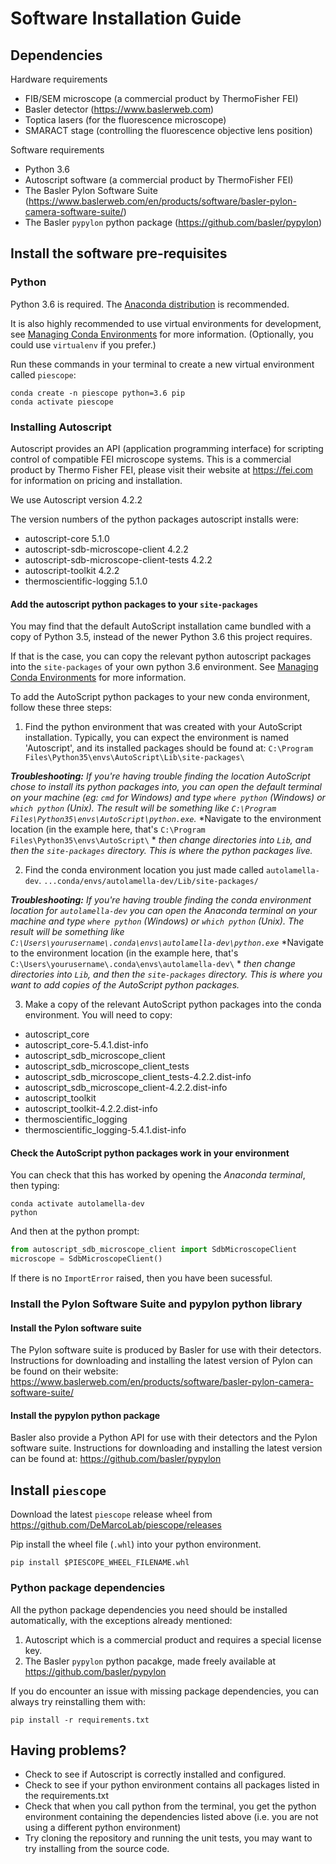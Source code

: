 # Software Installation Guide

## Dependencies

Hardware requirements
* FIB/SEM microscope (a commercial product by ThermoFisher FEI)
* Basler detector (https://www.baslerweb.com)
* Toptica lasers (for the fluorescence microscope)
* SMARACT stage (controlling the fluorescence objective lens position)

Software requirements
* Python 3.6
* Autoscript software (a commercial product by ThermoFisher FEI)
* The Basler Pylon Software Suite (https://www.baslerweb.com/en/products/software/basler-pylon-camera-software-suite/)
* The Basler `pypylon` python package (https://github.com/basler/pypylon)

## Install the software pre-requisites
### Python
Python 3.6 is required.
The [Anaconda distribution](https://www.anaconda.com/distribution/)
is recommended.

It is also highly recommended to use virtual environments for development,
see [Managing Conda Environments](https://docs.conda.io/projects/conda/en/latest/user-guide/tasks/manage-environments.html)
for more information.
(Optionally, you could use `virtualenv` if you prefer.)

Run these commands in your terminal to create a new virtual environment called `piescope`:
```
conda create -n piescope python=3.6 pip
conda activate piescope
```

### Installing Autoscript
Autoscript provides an API (application programming interface) for scripting
control of compatible FEI microscope systems.
This is a commercial product by Thermo Fisher FEI, please visit their website
at https://fei.com for information on pricing and installation.

We use Autoscript version 4.2.2

The version numbers of the python packages autoscript installs were:
* autoscript-core 5.1.0
* autoscript-sdb-microscope-client 4.2.2
* autoscript-sdb-microscope-client-tests 4.2.2
* autoscript-toolkit 4.2.2
* thermoscientific-logging 5.1.0

#### Add the autoscript python packages to your `site-packages`
You may find that the default AutoScript installation came bundled with a copy of Python 3.5, instead of the newer Python 3.6 this project requires.

If that is the case, you can copy the relevant python autoscript packages into the `site-packages` of your own python 3.6 environment. See [Managing Conda Environments](https://docs.conda.io/projects/conda/en/latest/user-guide/tasks/manage-environments.html) for more information.

To add the AutoScript python packages to your new conda environment, follow these three steps:

1. Find the python environment that was created with your AutoScript installation.
Typically, you can expect the environment is named 'Autoscript', and its installed packages should be found at:
`C:\Program Files\Python35\envs\AutoScript\Lib\site-packages\`

***Troubleshooting:** If you're having trouble finding the location AutoScript chose to install its python packages into,*
*you can open the *default terminal* on your machine (eg: `cmd` for Windows) and type `where python` (Windows) or `which python` (Unix).*
*The result will be something like `C:\Program Files\Python35\envs\AutoScript\python.exe`.*
*Navigate to the environment location (in the example here, that's `C:\Program Files\Python35\envs\AutoScript\` *
*then change directories into `Lib`, and then the `site-packages` directory. This is where the python packages live.*

2. Find the conda environment location you just made called `autolamella-dev`.
`...conda/envs/autolamella-dev/Lib/site-packages/`

***Troubleshooting:** If you're having trouble finding the conda environment location for `autolamella-dev`*
*you can open the *Anaconda terminal* on your machine and type `where python` (Windows) or `which python` (Unix).*
*The result will be something like `C:\Users\yourusername\.conda\envs\autolamella-dev\python.exe`*
*Navigate to the environment location (in the example here, that's `C:\Users\yourusername\.conda\envs\autolamella-dev\` *
*then change directories into `Lib`, and then the `site-packages` directory.*
*This is where you want to add copies of the AutoScript python packages.*

3. Make a copy of the relevant AutoScript python packages into the conda environment.
You will need to copy:

* autoscript_core
* autoscript_core-5.4.1.dist-info
* autoscript_sdb_microscope_client
* autoscript_sdb_microscope_client_tests
* autoscript_sdb_microscope_client_tests-4.2.2.dist-info
* autoscript_sdb_microscope_client-4.2.2.dist-info
* autoscript_toolkit
* autoscript_toolkit-4.2.2.dist-info
* thermoscientific_logging
* thermoscientific_logging-5.4.1.dist-info


#### Check the AutoScript python packages work in your environment
You can check that this has worked by opening the *Anaconda terminal*, then typing:

```
conda activate autolamella-dev
python
```

And then at the python prompt:

```python
from autoscript_sdb_microscope_client import SdbMicroscopeClient
microscope = SdbMicroscopeClient()
```

If there is no `ImportError` raised, then you have been sucessful.

### Install the Pylon Software Suite and pypylon python library

#### Install the Pylon software suite
The Pylon software suite is produced by Basler for use with their detectors.
Instructions for downloading and installing the latest version of Pylon can be found on their website:
https://www.baslerweb.com/en/products/software/basler-pylon-camera-software-suite/

#### Install the pypylon python package
Basler also provide a Python API for use with their detectors and the Pylon software suite.
Instructions for downloading and installing the latest version can be found at:
https://github.com/basler/pypylon

## Install `piescope`
Download the latest `piescope` release wheel from https://github.com/DeMarcoLab/piescope/releases

Pip install the wheel file (`.whl`) into your python environment.
```
pip install $PIESCOPE_WHEEL_FILENAME.whl
```

### Python package dependencies
All the python package dependencies you need should be installed automatically,
with the exceptions already mentioned:
 1. Autoscript which is a commercial product and requires a special license key.
 2. The Basler `pypylon` python pacakge, made freely available at
 https://github.com/basler/pypylon

If you do encounter an issue with missing package dependencies,
you can always try reinstalling them with:
```
pip install -r requirements.txt
```

## Having problems?
* Check to see if Autoscript is correctly installed and configured.
* Check to see if your python environment contains all packages listed in
the requirements.txt
* Check that when you call python from the terminal, you get the python
environment containing the dependencies listed above
(i.e. you are not using a different python environment)
* Try cloning the repository and running the unit tests,
you may want to try installing from the source code.
